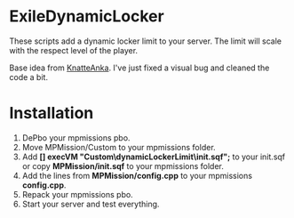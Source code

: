 # ExileDynamicLocker

These scripts add a dynamic locker limit to your server. The limit will scale with the respect level of the player.

Base idea from [KnatteAnka](http://www.exilemod.com/profile/4567-knatteanka/). I've just fixed a visual bug and cleaned the code a bit.

# Installation

1. DePbo your mpmissions pbo.
2. Move MPMission/Custom to your mpmissions folder.
3. Add **[] execVM "Custom\dynamicLockerLimit\init.sqf";** to your init.sqf or copy **MPMission/init.sqf** to your mpmissions folder.
4. Add the lines from **MPMission/config.cpp** to your mpmissions **config.cpp**.
5. Repack your mpmissions pbo.
6. Start your server and test everything.
